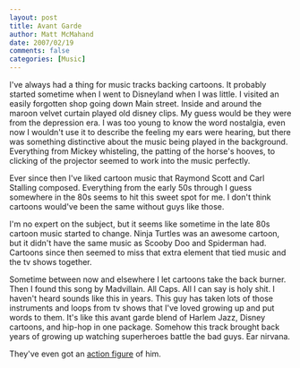 ```yaml
---
layout: post
title: Avant Garde
author: Matt McMahand
date: 2007/02/19
comments: false
categories: [Music]
---
```


I've always had a thing for music tracks backing cartoons. It probably started sometime when I went to Disneyland when I was little. I visited an easily forgotten shop going down Main street. Inside and around the maroon velvet curtain played old disney clips. My guess would be they were from the depression era. I was too young to know the word nostalgia, even now I wouldn't use it to describe the feeling my ears were hearing, but there was something distinctive about the music being played in the background. Everything from Mickey whisteling, the patting of the horse's hooves, to clicking of the projector seemed to work into the music perfectly.

Ever since then I've liked cartoon music that Raymond Scott and Carl Stalling composed. Everything from the early 50s through I guess somewhere in the 80s seems to hit this sweet spot for me. I don't think cartoons would've been the same without guys like those.

I'm no expert on the subject, but it seems like sometime in the late 80s cartoon music started to change. Ninja Turtles was an awesome cartoon, but it didn't have the same music as Scooby Doo and Spiderman had. Cartoons since then seemed to miss that extra element that tied music and the tv shows together.

Sometime between now and elsewhere I let cartoons take the back burner. Then I found this song by Madvillain. All Caps. All I can say is holy shit. I haven't heard sounds like this in years. This guy has taken lots of those instruments and loops from tv shows that I've loved growing up and put words to them. It's like this avant garde blend of Harlem Jazz, Disney cartoons, and hip-hop in one package. Somehow this track brought back years of growing up watching superheroes battle the bad guys. Ear nirvana.

They've even got an <a href="http://www.stonesthrow.com/news/kidrobot/">action figure</a> of him.
